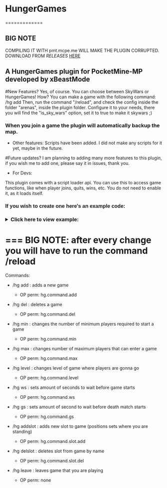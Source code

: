 # HungerGames
=============

BIG NOTE
---------
COMPILING IT WITH pmt.mcpe.me WILL MAKE THE PLUGIN CORRUPTED. DOWNLOAD FROM _RELEASES_ [HERE](https://github.com/InfinityGamers/HungerGames-UPDATED/releases/latest)

A HungerGames plugin for PocketMine-MP developed by xBeastMode
--------------------------------------------------------------

#New Features? 
Yes, of course. You can choose between SkyWars or HungerGames!
How? You can make a game with the following command: /hg add <game name>
Then, run the command "/reload", and check the config inside the folder "arenas", inside the plugin folder. Configure it to your needs, there you will find the "is_sky_wars" option, set it to true to make it skywars ;)

<h3> 
When you join a game the plugin will automatically backup the map.
</h3>

- Other features: Scripts have been added. I did not make any scripts for it yet, maybe in the future.

#Future updates? 
I am planning to adding many more features to this plugin, if you wish me to add one, please say it in issues, thank you.

- For Devs:

This plugin comes with a script loader api. You can use this to access game functions, like when player joins, quits, wins, etc. You do not need to enable it, as it loads itself.

<h3><div style="font-family: verdana, sans-serif;">If you wish to create one here's an example code:</div><h3>
<details>
<summary>Click here to view example:</summary>

```PHP
//Example script:


<?php
class ExampleScript extends \hungergames\api\scripts\HGAPIScript{
    public function __construct(){
        parent::__construct("Script names here", "Versions here 1.0", "Authors here xBeastMode");
    }
    public function onLoad(){
        $this->sendConsoleMessage("Test script loaded!");
    }
}


//All function from this script api are:

/**
     * Creates script config
     *
     * @param $name
     * @param array $values
     * @return Config
     */
    public void function createConfig($name, array $values)
    /**
     * Gets script config
     *
     * @return Config
     */
    public Config function getConfig()
    /**
     * Gets the name of the script
     *
     * @return string
     */
    public string function getName()
    /**
     * Gets the name of the script
     *
     * @return string
     */
    public string function getVersion()
    /**
     * Gets the author of the script
     *
     * @return string
     */
    public string function getAuthor()
    /**
     * disables script
     */
    public void function setDisabled()
    /**
     * enables script
     */
    public void function setEnabled();
    /**
     * returns whether script is enabled or not
     *
     * @return bool
     */
    public bool function isEnabled()
    /**
     * Sends console message
     *
     * @param $message
     */
    public void function sendConsoleMessage($message)
    /**
     * Called when script is loaded
     */
    public function onLoad(){
    //your code here
    }
    /**
     * called when player joins game
     *
     * @param Player $p
     * @param HungerGames $game
     */
    public function onPlayerJoinGame(Player $p, HungerGames $game){
    //your code here
    }
    /**
     * called when player quits game
     *
     * @param Player $p
     * @param HungerGames $game
     */
    public function onPlayerQuitGame(Player $p, HungerGames $game){
    //your code here
    }
    /**
     * Called when player fails to join full game
     *
     * @param Player $p
     * @param HungerGames $game
     */
    public function gameIsFull(Player $p, HungerGames $game){
    //your code here
    }

    /**
     * Called when player is waiting for players
     *
     * @param array $players
     * @param HungerGames $game
     */
    public function whileWaitingForPlayers(array $players, HungerGames $game){
    //your code here
    }
    /**
     * Called when player is waiting for players
     *
     * @param array $players
     * @param HungerGames $game
     */
    public function whileWaitingToStart(array $players, HungerGames $game){
    //your code here
    }
    /**
     * Called when game starts
     *
     * @param array $players
     * @param HungerGames $game
     */
    public function onGameStart(array $players, HungerGames $game){
    //your code here
    }
    /**
     * Called when death match starts
     *
     * @param array $players
     * @param HungerGames $game
     */
    public function onDeathMatchStart(array $players, HungerGames $game){
    //your code here
    }
    /**
     * Called when players wins a game
     *
     * @param Player $p
     * @param HungerGames $game
     */
    public function onPlayerWinGame(Player $p, HungerGames $game){
    //your code here
    }
```
</details>

===
BIG NOTE: after every change you will have to run the command /reload
===

Commands:

* /hg add <game> : adds a new game
  * OP perm: hg.command.add
    
* /hg del <game> : deletes a game
  * OP perm: hg.command.del
  
* /hg min <game> <number> : changes the number of minimum players required to start a game
  * OP perm: hg.command.min
  
  
* /hg max <game> <number> : changes number of maximum players that can enter a game
  * OP perm: hg.command.max

* /hg level <game> <level name> : changes level of game where players are gonna go
  * OP perm: hg.command.level

* /hg ws <game> <number> : sets amount of seconds to wait before game starts  
  * OP perm: hg.command.ws

* /hg gs <game> <number> : sets amount of second to wait before death match starts
  * OP perm: hg.command.gs

* /hg addslot <game> <name> : adds new slot to game (positions sets where you are standing)
  * OP perm: hg.command.slot.add

* /hg delslot <game> <name> : deletes slot from game by name
  * OP perm: hg.command.slot.del

* /hg leave : leaves game that you are playing
  * OP perm: none
